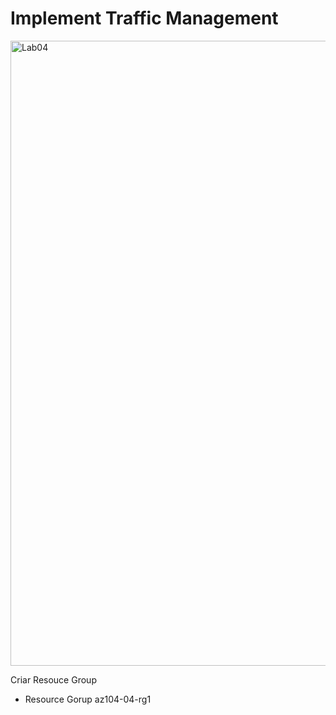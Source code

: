 # Implement Traffic Management

</p>
<img src="https://user-images.githubusercontent.com/91704169/228549661-8687ed46-4ab1-4002-8964-dd282877e9bd.png" min-width=1000px" max-width="100px" width="1000px" align="centter" alt="Lab04">

Criar Resouce Group
- Resource Gorup az104-04-rg1


